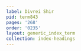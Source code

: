 ```yaml
---
label: Divrei Shir
pid: term843
pages: '268'
order: '0235'
layout: generic_index_term
collection: index-headings
---
```

